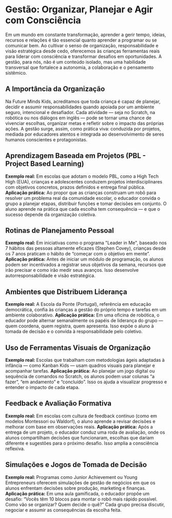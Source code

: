# **Gestão:** Organizar, Planejar e Agir com Consciência

Em um mundo em constante transformação, aprender a gerir tempo, ideias, recursos e relações é tão essencial quanto aprender a programar ou se comunicar bem. Ao cultivar o senso de organização, responsabilidade e visão estratégica desde cedo, oferecemos às crianças ferramentas reais para liderar com consciência e transformar desafios em oportunidades. A gestão, para nós, não é um conteúdo isolado, mas uma habilidade transversal que fortalece a autonomia, a colaboração e o pensamento sistêmico.

## A Importância da Organização

Na Future Minds Kids, acreditamos que toda criança é capaz de planejar, decidir e assumir responsabilidades quando apoiada por um ambiente seguro, intencional e desafiador. Cada atividade — seja no Scratch, na robótica ou nos diálogos em inglês — pode se tornar uma chance de vivenciar escolhas, organizar metas e refletir sobre o impacto das próprias ações. A gestão surge, assim, como prática viva: conduzida por projetos, mediada por educadores atentos e integrada ao desenvolvimento de seres humanos conscientes e protagonistas.

## Aprendizagem Baseada em Projetos (PBL - Project Based Learning)

**Exemplo real:** Em escolas que adotam o modelo PBL, como a High Tech High (EUA), crianças e adolescentes conduzem projetos interdisciplinares com objetivos concretos, prazos definidos e entrega final pública.
**Aplicação prática:** Ao propor que as crianças construam um robô para resolver um problema real da comunidade escolar, o educador convida o grupo a planejar etapas, distribuir funções e tomar decisões em conjunto. O aluno aprende na prática que cada escolha tem consequência — e que o sucesso depende da organização coletiva.

## Rotinas de Planejamento Pessoal

**Exemplo real:** Em iniciativas como o programa "Leader in Me", baseado nos 7 hábitos das pessoas altamente eficazes (Stephen Covey), crianças desde os 7 anos praticam o hábito de “começar com o objetivo em mente”.
**Aplicação prática:** Antes de iniciar um módulo de programação, os alunos podem ser incentivados a registrar seus objetivos da semana, recursos que irão precisar e como irão medir seus avanços. Isso desenvolve autorresponsabilidade e visão estratégica.

## Ambientes que Distribuem Liderança

**Exemplo real:** A Escola da Ponte (Portugal), referência em educação democrática, confia às crianças a gestão do próprio tempo e tarefas em um ambiente colaborativo.
**Aplicação prática:** Em uma oficina de robótica, o educador pode alternar semanalmente os papéis de liderança do grupo — quem coordena, quem registra, quem apresenta. Isso expõe o aluno à tomada de decisão e o convida à responsabilidade pelo coletivo.

## Uso de Ferramentas Visuais de Organização

**Exemplo real:** Escolas que trabalham com metodologias ágeis adaptadas à infância — como Kanban Kids — usam quadros visuais para planejar e acompanhar tarefas.
**Aplicação prática:** Ao planejar um jogo digital ou sequência de comandos no Scratch, os alunos podem usar colunas “a fazer”, “em andamento” e “concluído”. Isso os ajuda a visualizar progresso e entender o impacto de cada etapa.

## Feedback e Avaliação Formativa

**Exemplo real:** Em escolas com cultura de feedback contínuo (como em modelos Montessori ou Waldorf), o aluno aprende a revisar decisões e melhorar com base em observações reais.
**Aplicação prática:** Após a entrega de um projeto, o educador conduz uma roda de avaliação, onde os alunos compartilham decisões que funcionaram, escolhas que dariam diferente e sugestões para o próximo desafio. Isso amplia a consciência reflexiva.

## Simulações e Jogos de Tomada de Decisão

**Exemplo real:** Programas como Junior Achievement ou Young Entrepreneurs oferecem simulações de gestão de negócios em que os alunos enfrentam decisões sobre produção, marketing e finanças.
**Aplicação prática:** Em uma aula gamificada, o educador propõe um desafio: “Vocês têm 10 blocos para montar o robô mais rápido possível. Como vão se organizar? Quem decide o quê?” Cada grupo precisa discutir, negociar e assumir as consequências da escolha feita.
